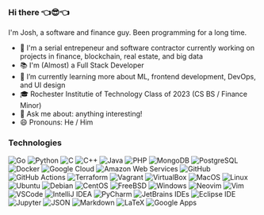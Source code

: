 ### Hi there 👈😎👈

I'm Josh, a software and finance guy. Been programming for a long time.

- 💼 I'm a serial entrepeneur and software contractor currently working on projects in finance, blockchain, real estate, and big data
- 📚 I'm (Almost) a Full Stack Developer
- 🌱 I’m currently learning more about ML, frontend development, DevOps, and UI design
- 🎓 Rochester Institutie of Technology Class of 2023 (CS BS / Finance Minor)
- 💬 Ask me about: anything interesting!
- 😄 Pronouns: He / Him

### Technologies
![Go](https://img.shields.io/badge/-Go-00ADD8?logoColor=white&style=flat-square&logo=Go)
![Python](https://img.shields.io/badge/-Python-3776AB?logoColor=white&style=flat-square&logo=Python)
![C](https://img.shields.io/badge/-C-A8B9CC?logoColor=white&style=flat-square&logo=C)
![C++](https://img.shields.io/badge/-C++-00599C?logoColor=white&style=flat-square&logo=C%2B%2B)
![Java](https://img.shields.io/badge/-Java-007396?style=flat-square&logoColor=maroon&logo=java)
![PHP](https://img.shields.io/badge/-PHP-777BB4?style=flat-square&logoColor=white&logo=php)
![MongoDB](https://img.shields.io/badge/-MongoDB-47A248?logoColor=white&style=flat-square&logo=MongoDB)
![PostgreSQL](https://img.shields.io/badge/-PostgreSQL-336791?logoColor=white&style=flat-square&logo=PostgreSQL)
![Docker](https://img.shields.io/badge/-Docker-2496ED?style=flat-square&logoColor=white&logo=docker)
![Google Cloud](https://img.shields.io/badge/-Google%20Cloud-4285F4?style=flat-square&logoColor=white&logo=google-cloud)
![Amazon Web Services](https://img.shields.io/badge/-Amazon%20AWS-232F3E?logoColor=white&style=flat-square&logo=amazon-aws)
![GitHub](https://img.shields.io/badge/-GitHub-181717?logoColor=white&style=flat-square&logo=github)
![GitHub Actions](https://img.shields.io/badge/-GitHub%20Actions-2088FF?logoColor=white&style=flat-square&logo=GItHub-Actions)
![Terraform](https://img.shields.io/badge/-Terraform-623CE4?logoColor=white&style=flat-square&logo=Terraform)
![Vagrant](https://img.shields.io/badge/-Vagrant-1563FF?style=flat-square&logoColor=white&logo=vagrant)
![VirtualBox](https://img.shields.io/badge/-VirtualBox-183A61?logoColor=white&style=flat-square&logo=VirtualBox)
![MacOS](https://img.shields.io/badge/-MacOS-000000?logoColor=white&style=flat-square&logo=apple)
![Linux](https://img.shields.io/badge/-Linux-FCC624?logoColor=white&style=flat-square&logo=linux)
![Ubuntu](https://img.shields.io/badge/-Ubuntu-E95420?logoColor=white&style=flat-square&logo=ubuntu)
![Debian](https://img.shields.io/badge/-Debian-A81D33?logoColor=white&style=flat-square&logo=debian)
![CentOS](https://img.shields.io/badge/-CentOS-262577?logoColor=white&style=flat-square&logo=CentOS)
![FreeBSD](https://img.shields.io/badge/-FreeBSD-AB2B28?logoColor=white&style=flat-square&logo=FreeBSD)
![Windows](https://img.shields.io/badge/-Windows-0078D6?style=flat-square&logo=windows)
![Neovim](https://img.shields.io/badge/-Neovim-57A143?logoColor=white&style=flat-square&logo=neovim)
![Vim](https://img.shields.io/badge/-Vim-019733?logoColor=white&style=flat-square&logo=vim)
![VSCode](https://img.shields.io/badge/-VSCode-007ACC?style=flat-square&logo=visual-studio)
![IntelliJ IDEA](https://img.shields.io/badge/-IntelliJ%20IDEA-000000?logoColor=white&style=flat-square&logo=intellij-idea)
![PyCharm](https://img.shields.io/badge/-PyCharm-000000?logoColor=white&style=flat-square&logo=pycharm)
![JetBrains IDEs](https://img.shields.io/badge/-JetBrains%20IDEs-000000?logoColor=white&style=flat-square&logo=jetbrains)
![Eclipse IDE](https://img.shields.io/badge/-Eclipse%20IDE-2C2255?logoColor=white&style=flat-square&logo=Eclipse-IDE)
![Jupyter](https://img.shields.io/badge/-Jupyter-F37626?logoColor=white&style=flat-square&logo=jupyter)
![JSON](https://img.shields.io/badge/-JSON-000000?logoColor=white&style=flat-square&logo=JSON)
![Markdown](https://img.shields.io/badge/-Markdown-000000?logoColor=white&style=flat-square&logo=Markdown)
![LaTeX](https://img.shields.io/badge/-LaTeX-008080?logoColor=white&style=flat-square&logo=LaTeX)
![Google Apps](https://img.shields.io/badge/-Google%20Apps-4285F4?style=flat-square&logoColor=white&logo=google-drive)
